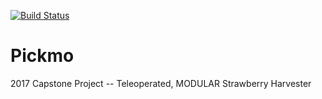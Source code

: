[![Build Status](https://travis-ci.org/CPSECapstone/Pickmo.svg?branch=master)](https://travis-ci.org/CPSECapstone/Pickmo)

# Pickmo
2017 Capstone Project -- Teleoperated, MODULAR Strawberry Harvester
